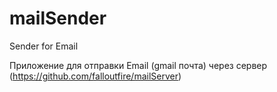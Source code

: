 # mailSender
Sender for Email

Приложение для отправки Email (gmail почта) через сервер (https://github.com/falloutfire/mailServer)
